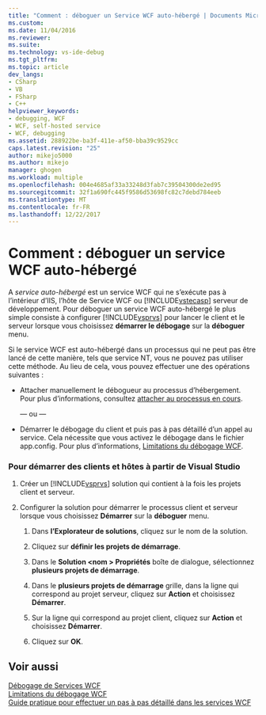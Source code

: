 ```yaml
---
title: "Comment : déboguer un Service WCF auto-hébergé | Documents Microsoft"
ms.custom: 
ms.date: 11/04/2016
ms.reviewer: 
ms.suite: 
ms.technology: vs-ide-debug
ms.tgt_pltfrm: 
ms.topic: article
dev_langs:
- CSharp
- VB
- FSharp
- C++
helpviewer_keywords:
- debugging, WCF
- WCF, self-hosted service
- WCF, debugging
ms.assetid: 288922be-ba3f-411e-af50-bba39c9529cc
caps.latest.revision: "25"
author: mikejo5000
ms.author: mikejo
manager: ghogen
ms.workload: multiple
ms.openlocfilehash: 004e4685af33a33248d3fab7c39504300de2ed95
ms.sourcegitcommit: 32f1a690fc445f9586d53698fc82c7debd784eeb
ms.translationtype: MT
ms.contentlocale: fr-FR
ms.lasthandoff: 12/22/2017
---
```

# <a name="how-to-debug-a-self-hosted-wcf-service"></a>Comment : déboguer un service WCF auto-hébergé
A *service auto-hébergé* est un service WCF qui ne s’exécute pas à l’intérieur d’IIS, l’hôte de Service WCF ou [!INCLUDE[vstecasp](../code-quality/includes/vstecasp_md.md)] serveur de développement. Pour déboguer un service WCF auto-hébergé le plus simple consiste à configurer [!INCLUDE[vsprvs](../code-quality/includes/vsprvs_md.md)] pour lancer le client et le serveur lorsque vous choisissez **démarrer le débogage** sur la **déboguer** menu.  
  
 Si le service WCF est auto-hébergé dans un processus qui ne peut pas être lancé de cette manière, tels que service NT, vous ne pouvez pas utiliser cette méthode. Au lieu de cela, vous pouvez effectuer une des opérations suivantes :  
  
-   Attacher manuellement le débogueur au processus d’hébergement. Pour plus d’informations, consultez [attacher au processus en cours](../debugger/attach-to-running-processes-with-the-visual-studio-debugger.md).  
  
     — ou —  
  
-   Démarrer le débogage du client et puis pas à pas détaillé d’un appel au service. Cela nécessite que vous activez le débogage dans le fichier app.config. Pour plus d’informations, [Limitations du débogage WCF](../debugger/limitations-on-wcf-debugging.md).  
  
### <a name="to-start-both-client-and-host-from-visual-studio"></a>Pour démarrer des clients et hôtes à partir de Visual Studio  
  
1.  Créer un [!INCLUDE[vsprvs](../code-quality/includes/vsprvs_md.md)] solution qui contient à la fois les projets client et serveur.  
  
2.  Configurer la solution pour démarrer le processus client et serveur lorsque vous choisissez **Démarrer** sur la **déboguer** menu.  
  
    1.  Dans **l’Explorateur de solutions**, cliquez sur le nom de la solution.  
  
    2.  Cliquez sur **définir les projets de démarrage**.  
  
    3.  Dans le **Solution \<nom > Propriétés** boîte de dialogue, sélectionnez **plusieurs projets de démarrage**.  
  
    4.  Dans le **plusieurs projets de démarrage** grille, dans la ligne qui correspond au projet serveur, cliquez sur **Action** et choisissez **Démarrer**.  
  
    5.  Sur la ligne qui correspond au projet client, cliquez sur **Action** et choisissez **Démarrer**.  
  
    6.  Cliquez sur **OK**.  
  
## <a name="see-also"></a>Voir aussi  
 [Débogage de Services WCF](../debugger/debugging-wcf-services.md)   
 [Limitations du débogage WCF](../debugger/limitations-on-wcf-debugging.md)   
 [Guide pratique pour effectuer un pas à pas détaillé dans les services WCF](../debugger/how-to-step-into-wcf-services.md)